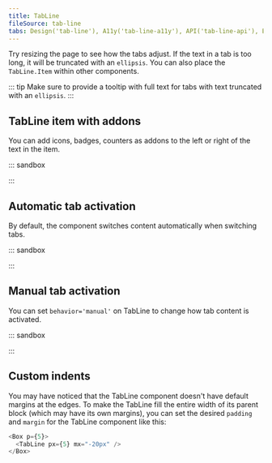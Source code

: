 ```yaml
---
title: TabLine
fileSource: tab-line
tabs: Design('tab-line'), A11y('tab-line-a11y'), API('tab-line-api'), Example('tab-line-code'), Changelog('tab-line-changelog')
---
```


Try resizing the page to see how the tabs adjust. If the text in a tab is too long, it will be truncated with an `ellipsis`. You can also place the `TabLine.Item` within other components.

::: tip
Make sure to provide a tooltip with full text for tabs with text truncated with an `ellipsis`.
:::

## TabLine item with addons

You can add icons, badges, counters as addons to the left or right of the text in the item.

::: sandbox

<script lang="tsx">
  export Demo from './examples/tab_line_item_addons.tsx';
</script>

:::

## Automatic tab activation

By default, the component switches content automatically when switching tabs.

::: sandbox

<script lang="tsx">
  export Demo from './examples/automatic_tab_activation.tsx';
</script>

:::

## Manual tab activation

You can set `behavior='manual'` on TabLine to change how tab content is activated.

::: sandbox

<script lang="tsx">
  export Demo from './examples/manual_tab_activation.tsx';
</script>

:::


## Custom indents

You may have noticed that the TabLine component doesn't have default margins at the edges. To make the TabLine fill the entire width of its parent block (which may have its own margins), you can set the desired `padding` and `margin` for the TabLine component like this:

```typescript
<Box p={5}>
  <TabLine px={5} mx="-20px" />
</Box>
```

